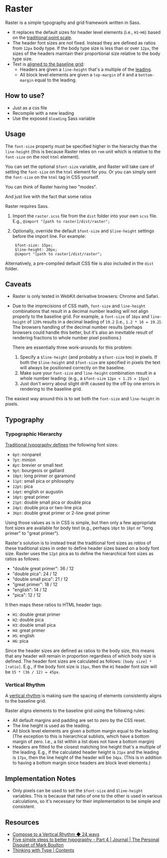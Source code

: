 # Raster

Raster is a simple typography and grid framework written in Sass.

* It replaces the default sizes for header level elements (i.e., `H1`-`H6`) based on the [traditional point scale](http://markboulton.co.uk/journal/five-simple-steps-to-better-typography-part-4).
* The header font sizes are not fixed. Instead they are defined as ratios from `12px` body type. If the body type size is less than or over `12px`, the sizes of the headers maintain their proportional size relative to the body type size.
* Text is [aligned to the baseline grid](http://24ways.org/2006/compose-to-a-vertical-rhythm):
	* Headers are given a `line-height` that's a multiple of the [leading](http://en.wikipedia.org/wiki/Leading).
	* All block level elements are given a `top-margin` of `0` and a `bottom-margin` equal to the leading.

## How to use?

* Just as a css file
* Recompile with a new leading
* Use the exposed `$leading` Sass variable


## Usage

The `font-size` property must be specified higher in the hierarchy than the `line-height` (this is because Raster relies on `rem` unit which is relative to the `font-size` on the root `html` element).

You can set the optional `$font-size` variable, and Raster will take care of setting the `font-size` on the `html` element for you. Or you can simply sent the `font-size` on the `html` tag in CSS yourself.

You can think of Raster having two "modes". 

And just live with the fact that some ratios 

Raster requires Sass.

1. Import the `raster.scss` file from the `dist` folder into your own `scss` file. E.g., `@import "[path to raster]/dist/raster";`
2. Optionally, override the default `$font-size` and `$line-height` settings before the import line. For example:

		$font-size: 15px;
		$line-height: 20px;
		@import "[path to raster]/dist/raster";

Alternatively, a pre-compiled default CSS file is also included in the `dist` folder.

## Caveats

* Raster is only tested in WebKit derivative browsers: Chrome and Safari.
* Due to the imprecisions of CSS math, `font-size` and `line-height` combinations that result in a decimal number leading will not align properly to the baseline grid. For example, a `font-size` of `16px` and `line-height` of `120%` results in a decimal leading of `19.2` (i.e., `1.2 * 16 = 19.2`). The browsers handling of the decimal number results (perhaps browsers could handle this better, but it's also an inevitable result of rendering fractions to whole number pixel positions.)

	There are essentially three work-arounds for this problem:
	
	1. Specify a `$line-height` (and probably a `$font-size` too) in pixels. If both the `$line-height` and `$font-size` are specified in pixels the text will always be positioned correctly on the baseline.
	2. Make sure your `font-size` and `line-height` combination result in a whole number leading: (e.g., a `$font-size`  `12px × 1.25 = 15px`)
	3. Just don't worry about slight drift caused by the off by one errors in rendering to the baseline grid.

The easiest way around this is to set both the `font-size` and `line-height` in pixels.

## Typography

### Typographic Hierarchy

[Traditional typography defines](http://markboulton.co.uk/journal/five-simple-steps-to-better-typography-part-4) the following font sizes:

* `6pt`: nonpareil
* `7pt`: minion
* `8pt`: brevier or small text
* `9pt`: bourgeois or galliard
* `10pt`: long primer or garamond
* `11pt`: small pica or philosophy
* `12pt`: pica
* `14pt`: english or augustin
* `18pt`: great primer
* `21pt`: double small pica or double pica
* `24pt`: double pica or two-line pica
* `36pt`: double great primer or 2-line great primer

Using those values as is in CSS is simple, but then only a few appropriate font sizes are available for body text (e.g., perhaps `10pt` to `18pt` or "long primer" to "great primer").

Raster's solution is to instead treat the traditional font sizes as *ratios* of these traditional sizes in order to define header sizes based on a body font size. Raster uses the `12pt` pica as to define the hierarchical font sizes as ratios as follows:

* "double great primer": 36 / 12
* "double pica": 24 / 12
* "double small pica": 21 / 12
* "great primer": 18 / 12
* "english": 14 / 12
* "pica": 12 / 12

It then maps these ratios to HTML header tags:

* `H1`: double great primer
* `H2`: double pica
* `H3`: double small pica
* `H4`: great primer
* `H5`: english
* `H6`: pica

Since the header sizes are defined as ratios to the body size, this means that any header will remain in proportion regardless of which body size is defined. The header font sizes are calculated as follows: `[body size] * [ratio]`. E.g., if the body font size is `15px`, then the `H1` header font size will be `15 * (36 / 12) = 45px`.

### Vertical Rhythm

A [vertical rhythm](http://24ways.org/2006/compose-to-a-vertical-rhythm) is making sure the spacing of elements consistently aligns to the baseline grid.

Raster aligns elements to the baseline grid using the following rules:

* All default margins and padding are set to zero by the CSS reset.
* The line height is used as the leading.
* All block level elements are given a bottom margin equal to the leading. (The exception to this is hierarchical sublists, which have a bottom margin of zero. I.e., a list within a list does not have a bottom margin)
* Headers are fitted to the closest matching line height that's a multiple of the leading. E.g., if the calculated header height is `21px` and the leading is `17px`, then the line height of the header will be `34px`. (This is in addition to having a bottom margin since headers are block level elements.)

## Implementation Notes

* Only pixels can be used to set the `$font-size` and `$line-height` variables. This is because that ratio of one to the other is used in various calculations, so it's necessary for their implementation to be simple and consistent.

## Resources

* [Compose to a Vertical Rhythm ◆ 24 ways](http://24ways.org/2006/compose-to-a-vertical-rhythm)
* [Five simple steps to better typography - Part 4 | Journal | The Personal Disquiet of Mark Boulton](http://markboulton.co.uk/journal/five-simple-steps-to-better-typography-part-4)
* [Thinking with Type | Contents](http://www.thinkingwithtype.com/contents/grid/)